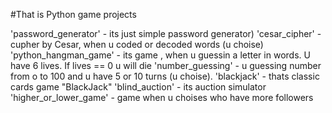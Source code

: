 #That is Python game projects

'password_generator' - its just simple password generator)
'cesar_cipher' - cupher by Cesar, when u coded or decoded words (u choise)
'python_hangman_game' - its game , when u guessin a letter in words. U have 6 lives. If lives == 0 u will die
'number_guessing' - u guessing number from o to 100 and u have 5 or 10 turns (u choise).
'blackjack' - thats classic cards game "BlackJack"
'blind_auction' - its auction simulator
'higher_or_lower_game' - game when u choises who have more followers
